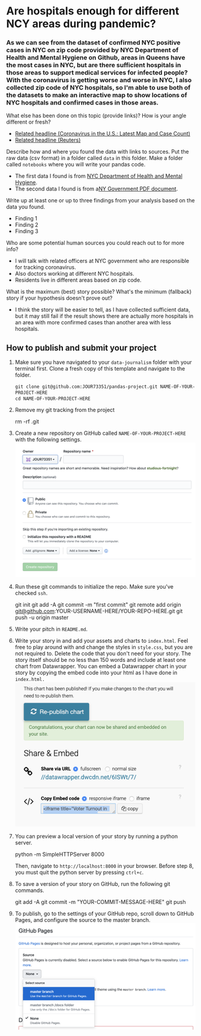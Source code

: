 # Are hospitals enough for different NCY areas during pandemic?

### As we can see from the dataset of confirmed NYC positive cases in NYC on zip code provided by NYC Department of Health and Mental Hygiene on Github, areas in Queens have the most cases in NYC, but are there sufficient hospitals in those areas to support medical services for infected people? With the coronavirus is getting worse and worse in NYC, I also collected zip code of NYC hospitals, so I'm able to use both of the datasets to make an interactive map to show locations of NYC hospitals and confirmed cases in those areas.

What else has been done on this topic (provide links)? How is your angle different or fresh?

-   [Related headline (Coronavirus in the U.S.: Latest Map and Case Count)](https://www.nytimes.com/interactive/2020/us/coronavirus-us-cases.html)
-   [Related headline (Reuters)](https://graphics.reuters.com/CHINA-HEALTH-MAP/0100B59S39E/index.html)

Describe how and where you found the data with links to sources. Put the raw data (csv format) in a folder called `data` in this folder. Make a folder called `notebooks` where you will write your pandas code.

-   The first data I found is from [NYC Department of Health and Mental Hygiene](https://github.com/baidiwang/coronavirus-data/blob/master/tests-by-zcta.csv).
-   The second data I found is from a[NY Government PDF document](https://ag.ny.gov/sites/default/files/press-releases/archived/NYSHospitalsByCounty.pdf).

Write up at least one or up to three findings from your analysis based on the data you found.

-   Finding 1
-   Finding 2
-   Finding 3

Who are some potential human sources you could reach out to for more info?

-   I will talk with related officers at NYC government who are responsible for tracking coronavirus.
-   Also doctors working at different NYC hospitals.
-   Residents live in different areas based on zip code.

What is the maximum (best) story possible? What's the minimum (fallback) story if your hypothesis doesn't prove out?

-   I think the story will be easier to tell, as I have collected sufficient data, but it may still fail if the result shows there are actually more hospitals in an area with more confirmed cases than another area with less hospitals.

## How to publish and submit your project

1.  Make sure you have navigated to your `data-journalism` folder with your terminal first. Clone a fresh copy of this template and navigate to the folder.

        git clone git@github.com:JOUR73351/pandas-project.git NAME-OF-YOUR-PROJECT-HERE
        cd NAME-OF-YOUR-PROJECT-HERE

2) Remove my git tracking from the project

    rm -rf .git

3) Create a new repository on GitHub called `NAME-OF-YOUR-PROJECT-HERE` with the following settings.
   <br>
   <img src="assets/newrepo.png" width="500">

4) Run these git commands to initialize the repo. Make sure you've checked `ssh`.

    git init
    git add -A
    git commit -m "first commit"
    git remote add origin git@github.com:YOUR-USERNAME-HERE/YOUR-REPO-HERE.git
    git push -u origin master

5) Write your pitch in `README.md`.

6) Write your story in and add your assets and charts to `index.html`. Feel free to play around with and change the styles in `style.css`, but you are not required to. Delete the code that you don't need for your story. The story itself should be no less than 150 words and include at least one chart from Datawrapper. You can embed a Datawrapper chart in your story by copying the embed code into your html as I have done in `index.html.`
   <br>
   <img src="assets/datawrapper.png" width="500">

7) You can preview a local version of your story by running a python server.

    python -m SimpleHTTPServer 8000

   Then, navigate to `http://localhost:8000` in your browser. Before step 8, you must quit the python server by pressing `ctrl+c`.

8) To save a version of your story on GitHub, run the following git commands.

    git add -A
    git commit -m "YOUR-COMMIT-MESSAGE-HERE"
    git push

9) To publish, go to the settings of your GitHub repo, scroll down to GitHub Pages, and configure the source to the master branch.
   ![GitHub Pages](assets/ghpages.png)
